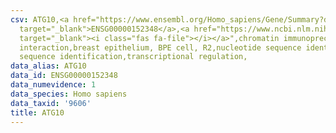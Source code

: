 ```yaml
---
csv: ATG10,<a href="https://www.ensembl.org/Homo_sapiens/Gene/Summary?db=core;g=ENSG00000152348"
  target="_blank">ENSG00000152348</a>,<a href="https://www.ncbi.nlm.nih.gov/pubmed/22863008"
  target="_blank"><i class="fas fa-file"></i></a>",chromatin immunoprecipitation assay,direct
  interaction,breast epithelium, BPE cell, R2,nucleotide sequence identification,nucleotide
  sequence identification,transcriptional regulation,
data_alias: ATG10
data_id: ENSG00000152348
data_numevidence: 1
data_species: Homo sapiens
data_taxid: '9606'
title: ATG10
---
```

